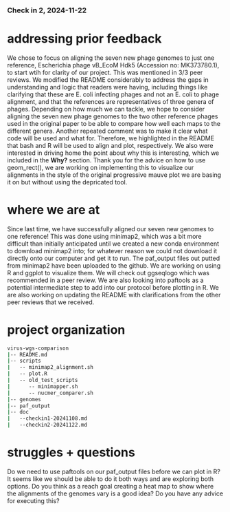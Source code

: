 ### Check in 2, 2024-11-22

# addressing prior feedback
We chose to focus on aligning the seven new phage genomes to just one reference, Escherichia phage vB_EcoM Hdk5 (Accession no: MK373780.1), to start wtih for clarity of our project. This was mentioned in 3/3 peer reviews. We modified the README considerably to address the gaps in understanding and logic that readers were having, including things like clarifying that these are E. coli infecting phages and not an E. coli to phage alignment, and that the references are representatives of three genera of phages. 
Depending on how much we can tackle, we hope to consider aligning the seven new phage genomes to the two other reference phages used in the original paper to be able to compare how well each maps to the different genera. 
Another repeated comment was to make it clear what code will be used and what for. Therefore, we highlighted in the README that bash and R will be used to align and plot, respectively. We also were interested in driving home the point about why this is interesting, which we included in the **Why?** section. 
Thank you for the advice on how to use geom_rect(), we are working on implementing this to visualize our alignments in the style of the original progressive mauve plot we are basing it on but without using the depricated tool. 


# where we are at
Since last time, we have successfully aligned our seven new genomes to one reference! This was done using minimap2, which was a
bit more difficult than initially anticipated until we created a new conda environment to download minimap2 into; for whatever
reason we could not download it directly onto our computer and get it to run. The paf_output files out putted from minimap2 have 
been uploaded to the github. 
We are working on using R and ggplot to visualize them. We will check out ggseqlogo which was recommended in a peer review. 
We are also looking into paftools as a potential intermediate step to add into our protocol before plotting in R. 
We are also working on updating the README with clarifications from the other peer reviews that we received. 


# project organization
```bash
virus-wgs-comparison
|-- README.md
|-- scripts
|   -- minimap2_alignment.sh
|   -- plot.R
|   -- old_test_scripts
|      -- minimapper.sh
|      -- nucmer_comparer.sh
|-- genomes
|-- paf_output
|-- doc
|   --checkin1-20241108.md
|   --checkin2-20241122.md
```


# struggles + questions
Do we need to use paftools on our paf_output files before we can plot in R? It seems like we should be able to do it both ways and
are exploring both options. 
Do you think as a reach goal creating a heat map to show where the alignments of the genomes vary is a good idea? Do you have 
any advice for executing this?

